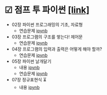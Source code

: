 # ☑ 점프 투 파이썬 [[link]](https://wikidocs.net/book/1)
+ 02장 파이썬 프로그래밍의 기초, 자료형 
  - 연습문제 [ipynb](https://github.com/kbjung/Jump_to_Python/blob/main/ch02_ex.ipynb)
+ 03장 프로그램의 구조를 쌓는다! 제어문
  - 연습문제 [ipynb](https://github.com/kbjung/Jump_to_Python/blob/main/ch03_ex.ipynb)
+ 04장 프로그램의 입력과 출력은 어떻게 해야 할까?
  - 연습문제 [ipynb](https://github.com/kbjung/Jump_to_Python/blob/main/ch04_ex.ipynb)
+ 05장 파이썬 날개달기
  - 내용 [ipynb](https://github.com/kbjung/Jump_to_Python/blob/main/ch05.ipynb)
  - 연습문제 [ipynb](https://github.com/kbjung/Jump_to_Python/blob/main/ch05_ex.ipynb)
+ 07장 정규표현식 ⏳
  - 내용 [ipynb](https://github.com/kbjung/Jump_to_Python/blob/main/ch07.ipynb)
